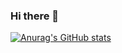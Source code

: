 ### Hi there 👋
[![Anurag's GitHub stats](https://github-readme-stats.vercel.app/api?username=Aneesh-M-Bhat)](https://github.com/anuraghazra/github-readme-stats)
<!--
**Aneesh-M-Bhat/Aneesh-M-Bhat** is a ✨ _special_ ✨ repository because its `README.md` (this file) appears on your GitHub profile.

Here are some ideas to get you started:

- 🔭 I’m currently working on ...
- 🌱 I’m currently learning ...
- 👯 I’m looking to collaborate on ...
- 🤔 I’m looking for help with ...
- 💬 Ask me about ...
- 📫 How to reach me: ...
- 😄 Pronouns: ...
- ⚡ Fun fact: ...
-->
